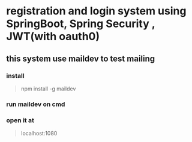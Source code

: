 # registration and login system using SpringBoot, Spring Security , JWT(with oauth0) 

## this system use maildev to test mailing 
### install 
> npm install -g maildev 
### run maildev on cmd 
### open it at 
> localhost:1080
